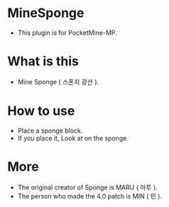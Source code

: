 # MineSponge
+ This plugin is for PocketMine-MP.

# What is this
+ Mine Sponge ( 스폰지 광산 ).

# How to use
+ Place a sponge block.
+ If you place it, Look at on the sponge.

# More
+ The original creator of Sponge is MARU ( 마루 ).
+ The person who made the 4.0 patch is MIN ( 민 ).
